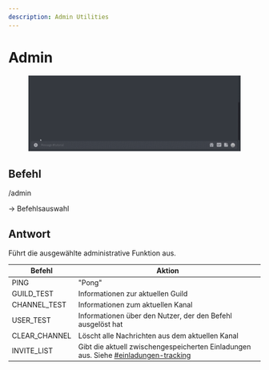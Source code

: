 ```yaml
---
description: Admin Utilities
---
```


# Admin

<figure><img src="../../.gitbook/assets/Seymour-Admin.gif" alt=""><figcaption></figcaption></figure>

## Befehl

/admin

\-> Befehlsauswahl

## Antwort

Führt die ausgewählte administrative Funktion aus.

| Befehl         | Aktion                                                                                                                                              |
| -------------- | --------------------------------------------------------------------------------------------------------------------------------------------------- |
| PING           | "Pong"                                                                                                                                              |
| GUILD\_TEST    | Informationen zur aktuellen Guild                                                                                                                   |
| CHANNEL\_TEST  | Informationen zum aktuellen Kanal                                                                                                                   |
| USER\_TEST     | Informationen über den Nutzer, der den Befehl ausgelöst hat                                                                                         |
| CLEAR\_CHANNEL | Löscht alle Nachrichten aus dem aktuellen Kanal                                                                                                     |
| INVITE\_LIST   | Gibt die aktuell zwischengespeicherten Einladungen aus. Siehe [#einladungen-tracking](../zusaetzliche-funktionen.md#einladungen-tracking "mention") |

